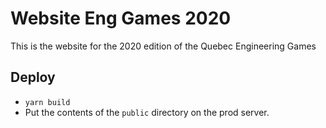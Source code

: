 # Website Eng Games 2020

This is the website for the 2020 edition of the Quebec Engineering Games

## Deploy

* `yarn build`
* Put the contents of the `public` directory on the prod server.
